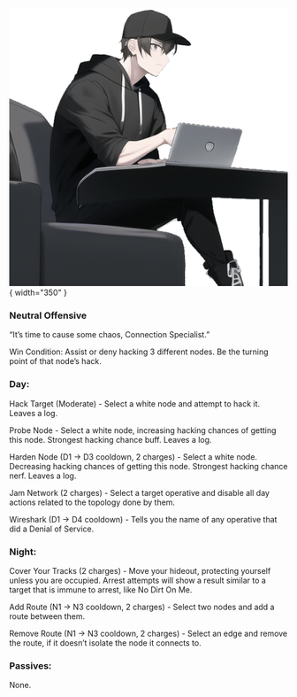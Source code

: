 ![connectionspecialist.png](Images/connectionspecialist.png){ width="350" }

### **Neutral Offensive**

“It’s time to cause some chaos, Connection Specialist.”

Win Condition: Assist or deny hacking 3 different nodes. Be the turning point of that node’s hack.

### **Day:**

Hack Target (Moderate) - Select a white node and attempt to hack it. Leaves a log.

Probe Node - Select a white node, increasing hacking chances of getting this node. Strongest hacking chance buff. Leaves a log.

Harden Node (D1 -> D3 cooldown, 2 charges) - Select a white node. Decreasing hacking chances of getting this node. Strongest hacking chance nerf. Leaves a log.

Jam Network (2 charges) - Select a target operative and disable all day actions related to the topology done by them.

Wireshark (D1 -> D4 cooldown) - Tells you the name of any operative that did a Denial of Service.

### **Night:**

Cover Your Tracks (2 charges) - Move your hideout, protecting yourself unless you are occupied. Arrest attempts will show a result similar to a target that is immune to arrest, like No Dirt On Me.

Add Route (N1 -> N3 cooldown, 2 charges) - Select two nodes and add a route between them.

Remove Route (N1 -> N3 cooldown, 2 charges) - Select an edge and remove the route, if it doesn’t isolate the node it connects to.

### **Passives:**

None.